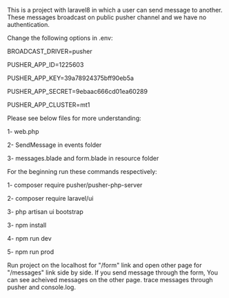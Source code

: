 This is a project with laravel8 in which a user can send message to another. These messages broadcast on public pusher channel and we have no authentication.

Change the following options in .env:

BROADCAST_DRIVER=pusher

PUSHER_APP_ID=1225603

PUSHER_APP_KEY=39a78924375bff90eb5a

PUSHER_APP_SECRET=9ebaac666cd01ea60289

PUSHER_APP_CLUSTER=mt1


Please see below files for more understanding:

1- web.php

2- SendMessage in events folder

3- messages.blade and form.blade in resource folder


For the beginning run these commands respectively:

1- composer require pusher/pusher-php-server

2- composer require laravel/ui

3- php artisan ui bootstrap

3- npm install

4- npm run dev

5- npm run prod


Run project on the localhost for "/form" link and open other page for "/messages" link side by side. If you send message through the form, You can see acheived messages on the other page. trace messages through pusher and console.log.



